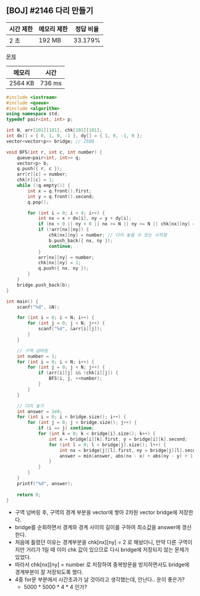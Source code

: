 ## [BOJ] #2146 다리 만들기

| 시간 제한 | 메모리 제한 | 정답 비율 |
| --------- | ----------- | --------- |
| 2 초      | 192 MB      | 33.179%   |

[문제](https://www.acmicpc.net/problem/2146)



| 메모리  | 시간   |
| ------- | ------ |
| 2564 KB | 736 ms |

```c++
#include <iostream>
#include <queue>
#include <algorithm>
using namespace std;
typedef pair<int, int> p;

int N, arr[101][101], chk[101][101];
int dx[] = { 0, 1, 0, -1 }, dy[] = { 1, 0, -1, 0 };
vector<vector<p>> bridge; // 2500

void BFS(int r, int c, int number) {
	queue<pair<int, int>> q;
	vector<p> b;
	q.push({ r, c });
	arr[r][c] = number;
	chk[r][c] = 1;
	while (!q.empty()) {
		int x = q.front().first;
		int y = q.front().second;
		q.pop();

		for (int i = 0; i < 4; i++) {
			int nx = x + dx[i], ny = y + dy[i];
			if (nx < 0 || ny < 0 || nx >= N || ny >= N || chk[nx][ny] == 1 || chk[nx][ny] == number) continue;
			if (!arr[nx][ny]) {
				chk[nx][ny] = number; // 다리 놓을 수 있는 시작점
				b.push_back({ nx, ny });
				continue;
			}
			arr[nx][ny] = number;
			chk[nx][ny] = 1;
			q.push({ nx, ny });
		}
	}
	bridge.push_back(b);
}

int main() {
	scanf("%d", &N);

	for (int i = 0; i < N; i++) {
		for (int j = 0; j < N; j++) {
			scanf("%d", &arr[i][j]);
		}
	}

	// 구역 넘버링
	int number = 1;
	for (int i = 0; i < N; i++) {
		for (int j = 0; j < N; j++) {
			if (arr[i][j] && !chk[i][j]) {
				BFS(i, j, ++number);
			}
		}
	}

	// 다리 놓기
	int answer = 1e9;
	for (int i = 0; i < bridge.size(); i++) {
		for (int j = 0; j < bridge.size(); j++) {
			if (i == j) continue;
			for (int k = 0; k < bridge[i].size(); k++) {
				int x = bridge[i][k].first, y = bridge[i][k].second;
				for (int l = 0; l < bridge[j].size(); l++) {
					int nx = bridge[j][l].first, ny = bridge[j][l].second;
					answer = min(answer, abs(nx - x) + abs(ny - y) + 1);
				}
			}
		}
	}
	printf("%d", answer);
	
	return 0;
}
```

- 구역 넘버링 후, 구역의 경계 부분을 vector에 쌓아 2차원 vector bridge에 저장한다.
- bridge를 순회하면서 경계와 경계 사이의 길이를 구하여 최소값을 answer에 갱신한다.
- 처음에 틀렸던 이유는 경계부분을 chk[nx]\[ny] = 2 로 해놨더니, 만약 다른 구역이지만 거리가 1일 때 이미 chk 값이 있으므로 다시 bridge에 저장되지 않는 문제가 있었다.
- 따라서 chk[nx]\[ny] = number 로 저장하여 중복방문을 방지하면서도 bridge에 경계부분이 잘 저장되도록 했다.
- 4중 for문 부분에서 시간초과가 날 것이라고 생각했는데, 안난다.. 운이 좋은가?
  - 5000 * 5000 * 4 * 4 인가?